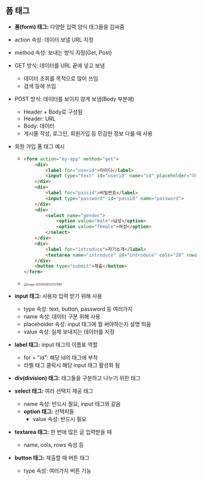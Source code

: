 ## 폼 태그

* **폼(form) 태그:** 다양한 입력 양식 태그들을 감싸줌
* action 속성: 데이터 보낼 URL 지정
* method 속성: 보내는 방식 지정(Get, Post)
* GET 방식: 데이터를 URL 끝에 넣고 보냄
  * 데이터 조회를 목적으로 많이 쓰임
  * 검색 등에 쓰임
* POST 방식: 데이터를 보이지 않게 보냄(Body 부분에)
  * Header + Body로 구성됨
  * Header: URL
  * Body: 데이터
  * 게시물 작성, 로그인, 회원가입 등 민감한 정보 다룰 때 사용



* 회원 가입 폼 태그 예시

  * ```html
    <form action="my-app" method="get">
        <div>
        	<label for="userid">아이디</label>
    		<input type="text" id="userid" name="id" placeholder="아이디 입력하시오">
        </div>
        <div>
        	<label for="passid">비밀번호</label>
        	<input type="password" id="passid" name="password">
        </div>
    	<div>
            <select name="gender">
                <option value="male">남성</option>
                <option value="female">여성</option>
            </select>
        </div>
        <div>
            <label for="introduce">자기소개</label>
            <textarea name="introduce" id="introduce" cols="20" rows="5"></textarea>
        </div>
        <button type="submit">제출</button>
    </form>
    ```

  * <img src="C:\Users\Patrick Kim\AppData\Roaming\Typora\typora-user-images\image-20210426123727540.png" alt="image-20210426123727540" style="zoom:50%;" />
  
  
  
* **input 태그:** 사용자 입력 받기 위해 사용

  * type 속성: text, button, password 등 여러가지
  * name 속성: 데이터 구분 위해 사용
  * placeholder 속성: input 태그에 뭘 써야하는지 설명 띄움
  * value 속성: 실제 보내지는 데이터를 지정

  

* **label 태그:** input 태그의 이름표 역할

  * for = "id": 해당 id의 태그에 부착
  * 라벨 태그 클릭시 해당 input 태그 활성화 됨
  
  
  
* **div(division) 태그:** 태그들을 구분하고 나누기 위한 태그

  

* **select 태그:** 여러 선택지 제공 태그
  
  * name 속성: 반드시 필요, input 태그와 같음
  * **option 태그:** 선택지들
    * value 속성: 반드시 필요
  
  
  
* **textarea 태그:** 한 번에 많은 글 입력받을 때

  * name, cols, rows 속성 등
  
  
  
* **button 태그:** 제출할 때 버튼 태그

  * type 속성: 여러가지 버튼 기능

